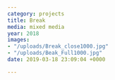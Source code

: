 ```yaml
---
category: projects
title: Break
media: mixed media
year: 2018
images:
- "/uploads/Break_close1000.jpg"
- "/uploads/Beak_Full1000.jpg"
date: 2019-03-18 23:09:04 +0000

---
```

